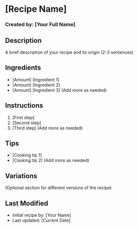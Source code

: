 # [Recipe Name]
### Created by: [Your Full Name]

## Description
A brief description of your recipe and its origin (2-3 sentences)

## Ingredients
- [Amount] [Ingredient 1]
- [Amount] [Ingredient 2]
- [Amount] [Ingredient 3]
(Add more as needed)

## Instructions
1. [First step]
2. [Second step]
3. [Third step]
(Add more as needed)

## Tips
- [Cooking tip 1]
- [Cooking tip 2]
(Add more as needed)

## Variations
(Optional section for different versions of the recipe)

## Last Modified
- Initial recipe by: [Your Name]
- Last updated: [Current Date] 